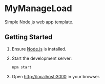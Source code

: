 # MyManageLoad

Simple Node.js web app template.

## Getting Started

1. Ensure [Node.js](https://nodejs.org/) is installed.
2. Start the development server:

   ```bash
   npm start
   ```

3. Open [http://localhost:3000](http://localhost:3000) in your browser.
